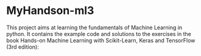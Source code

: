 # MyHandson-ml3
This project aims at learning the fundamentals of Machine Learning in python. It contains the example code and solutions to the exercises in the book Hands-on Machine Learning with Scikit-Learn, Keras and TensorFlow (3rd edition):
